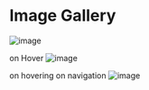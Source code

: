 <h1>Image Gallery </h1>

![image](https://user-images.githubusercontent.com/57323463/219871825-41033da4-c105-44ed-8a6a-9661442e048f.png)

on Hover
![image](https://user-images.githubusercontent.com/57323463/219871874-749568b4-4ac3-4675-bbd9-2f1313efb30d.png)

on hovering on navigation
![image](https://user-images.githubusercontent.com/57323463/219871958-8c5795a9-5f75-4a58-a2ec-859bcb6eb048.png)


